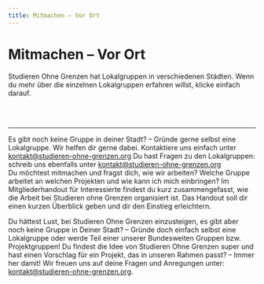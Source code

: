 ```yaml
---
title: Mitmachen – Vor Ort
---
```


# Mitmachen – Vor Ort
Studieren Ohne Grenzen hat Lokalgruppen in verschiedenen Städten. 
Wenn du mehr über die einzelnen Lokalgruppen erfahren willst, klicke einfach darauf.

<sog-map map-type="germany" places-config="get_involved/map_germany"></sog-map>

<br>
<br>

---
Es gibt noch keine Gruppe in deiner Stadt? – Gründe gerne selbst eine Lokalgruppe. Wir helfen dir gerne dabei. Kontaktiere uns einfach unter kontakt@studieren-ohne-grenzen.org
Du hast Fragen zu den Lokalgruppen: schreib uns ebenfalls unter kontakt@studieren-ohne-grenzen.org
<br>
Du möchtest mitmachen und fragst dich, wie wir arbeiten? Welche Gruppe arbeitet an welchen Projekten und wie kann ich mich einbringen? Im Mitgliederhandout für Interessierte findest du kurz zusammengefasst, wie die Arbeit bei Studieren ohne Grenzen organisiert ist. Das Handout soll dir einen kurzen Überblick geben und dir den Einstieg erleichtern.

Du hättest Lust, bei Studieren Ohne Grenzen einzusteigen, es gibt aber noch keine Gruppe in Deiner Stadt? – Gründe doch einfach selbst eine Lokalgruppe oder werde Teil einer unserer Bundesweiten Gruppen bzw. Projektgruppen!
Du findest die Idee von Studieren Ohne Grenzen super und hast einen Vorschlag für ein Projekt, das in unseren Rahmen passt? – Immer her damit!
Wir freuen uns auf deine Fragen und Anregungen unter: kontakt@studieren-ohne-grenzen.org.
